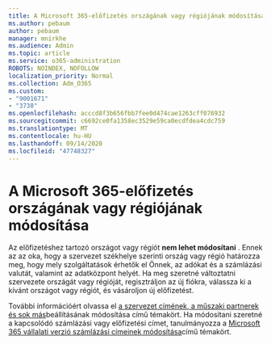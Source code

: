 ```yaml
---
title: A Microsoft 365-előfizetés országának vagy régiójának módosítása
ms.author: pebaum
author: pebaum
manager: mnirkhe
ms.audience: Admin
ms.topic: article
ms.service: o365-administration
ROBOTS: NOINDEX, NOFOLLOW
localization_priority: Normal
ms.collection: Adm_O365
ms.custom:
- "9001671"
- "3738"
ms.openlocfilehash: acccd8f3b656fbb7fee0d474cae1263cff076932
ms.sourcegitcommit: c6692ce0fa1358ec3529e59ca0ecdfdea4cdc759
ms.translationtype: MT
ms.contentlocale: hu-HU
ms.lasthandoff: 09/14/2020
ms.locfileid: "47748327"
---
```

# <a name="change-the-country-or-region-for-your-microsoft-365-subscription"></a>A Microsoft 365-előfizetés országának vagy régiójának módosítása

Az előfizetéshez tartozó országot vagy régiót **nem lehet módosítani** . Ennek az az oka, hogy a szervezet székhelye szerinti ország vagy régió határozza meg, hogy mely szolgáltatások érhetők el Önnek, az adókat és a számlázási valutát, valamint az adatközpont helyét. Ha meg szeretné változtatni szervezete országát vagy régióját, regisztráljon az új fiókra, válassza ki a kívánt országot vagy régiót, és vásároljon új előfizetést.

További információért olvassa el [a szervezet címének, a műszaki partnerek és sok más](https://docs.microsoft.com/microsoft-365/admin/manage/change-address-contact-and-more?view=o365-worldwide)beállításának módosítása című témakört. Ha módosítani szeretné a kapcsolódó számlázási vagy előfizetési címet, tanulmányozza a [Microsoft 365 vállalati verzió számlázási címeinek módosítása](https://docs.microsoft.com/microsoft-365/commerce/billing-and-payments/change-your-billing-addresses?view=o365-worldwide)című témakört. 
